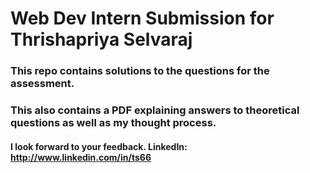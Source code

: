# Web Dev Intern Submission for Thrishapriya Selvaraj

### This repo contains solutions to the questions for the assessment.
### This also contains a PDF explaining answers to theoretical questions as well as my thought process.
#### I look forward to your feedback. LinkedIn: http://www.linkedin.com/in/ts66
